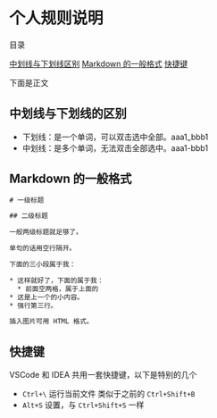 # 个人规则说明

目录

[中划线与下划线区别](中划线与下划线的区别)
[Markdown 的一般格式](Markdown的一般格式)
[快捷键](快捷键)

下面是正文

## 中划线与下划线的区别

* 下划线：是一个单词，可以双击选中全部。aaa1_bbb1
* 中划线：是多个单词，无法双击全部选中。aaa1-bbb1

## Markdown 的一般格式

``` txt
# 一级标题

## 二级标题

一般两级标题就足够了。

单句的话用空行隔开。

下面的三小段属于我：

* 这样就好了，下面的属于我：
  * 前面空两格，属于上面的
* 这是上一个的小内容。
* 强行第三行。

插入图片可用 HTML 格式。
```

## 快捷键

VSCode 和 IDEA 共用一套快捷键，以下是特别的几个

* `Ctrl+\` 运行当前文件 类似于之前的 `Ctrl+Shift+B`
* `Alt+S` 设置，与 `Ctrl+Shift+S` 一样